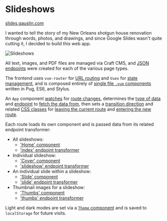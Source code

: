 # Slideshows

[slides.gauslin.com](https://slides.gauslin.com)

I wanted to tell the story of my New Orleans shotgun house renovation through words, photos, and drawings, and since Google Slides wasn't quite cutting it, I decided to build this web app.

![Slideshows](https://assets.gauslin.com/images/screenshots/slideshows--living-room.png)

All text, images, and PDF files are managed via Craft CMS, and [JSON endpoints][endpoints] were created for each of the various page types.

[endpoints]: https://github.com/bgauslin/main/blob/4f31cdbd2144fb72159cbd3f9b23445754a01eb2/craft/config/element-api.php#L30-L79

The frontend uses `vue-router` for [URL routing][routing] and `Vuex` for [state management][store], and is composed entirely of [single file `.vue` components][vue_components] written in Pug, ES6, and Stylus.

[routing]: https://github.com/bgauslin/slides/blob/2139a336b4802adf81dd1d4519964c712bf60d93/source/js/vue/routes.js#L8-L39
[store]: https://github.com/bgauslin/slides/blob/2139a336b4802adf81dd1d4519964c712bf60d93/source/js/vue/store/slideshow.js#L1-L101
[vue_components]: https://github.com/bgauslin/slides/tree/master/source/js/vue/components

An `App` component [watches][watches] for [route changes][route_changes], determines the [type of data][type_of_data] and [endpoint][app_endpoint] to [fetch the data from][fetch_data], then sets a [transition direction][transition_direction] and related [CSS classes][transition_classes] for [leaving the current route][leave_class] and [entering the new route][enter_class].

[watches]: https://github.com/bgauslin/slides/blob/c6e5e39246236966070f4b426d0c667658eb4d16/source/js/vue/components/App.vue#L103-L107
[route_changes]: https://github.com/bgauslin/slides/blob/c6e5e39246236966070f4b426d0c667658eb4d16/source/js/vue/components/App.vue#L218-L235
[type_of_data]: https://github.com/bgauslin/slides/blob/c6e5e39246236966070f4b426d0c667658eb4d16/source/js/vue/components/App.vue#L237-L309
[app_endpoint]: https://github.com/bgauslin/slides/blob/c6e5e39246236966070f4b426d0c667658eb4d16/source/js/vue/components/App.vue#L164-L175
[fetch_data]: https://github.com/bgauslin/slides/blob/c6e5e39246236966070f4b426d0c667658eb4d16/source/js/vue/components/App.vue#L183-L212
[transition_direction]: https://github.com/bgauslin/slides/blob/c6e5e39246236966070f4b426d0c667658eb4d16/source/js/vue/transitions.js#L4-L32
[transition_classes]: https://github.com/bgauslin/slides/blob/c6e5e39246236966070f4b426d0c667658eb4d16/source/stylus/slides/app.styl#L11-L35
[leave_class]: https://github.com/bgauslin/slides/blob/c6e5e39246236966070f4b426d0c667658eb4d16/source/js/vue/components/App.vue#L354-L363
[enter_class]: https://github.com/bgauslin/slides/blob/c6e5e39246236966070f4b426d0c667658eb4d16/source/js/vue/components/App.vue#L339-L348

Each route loads its own component and is passed data from its related endpoint transformer:

- All slideshows:
  - ['Home' component](https://github.com/bgauslin/slides/blob/master/source/js/vue/components/Home.vue)
  - ['index' endpoint transformer](https://github.com/bgauslin/main/blob/4f31cdbd2144fb72159cbd3f9b23445754a01eb2/source/transformers/slides.php#L80-L97)
- Individual slideshow:
  - ['Cover' component](https://github.com/bgauslin/slides/blob/master/source/js/vue/components/Cover.vue)
  - ['slideshow' endpoint transformer](https://github.com/bgauslin/main/blob/4f31cdbd2144fb72159cbd3f9b23445754a01eb2/source/transformers/slides.php#L8-L35)
- An individual slide within a slideshow:
  - ['Slide' component](https://github.com/bgauslin/slides/blob/master/source/js/vue/components/Slide.vue)
  - ['slide' endpoint transformer](https://github.com/bgauslin/main/blob/4f31cdbd2144fb72159cbd3f9b23445754a01eb2/source/transformers/slides.php#L101-L165)
- Thumbnail images for a slideshow:
  - ['Thumbs' component](https://github.com/bgauslin/slides/blob/master/source/js/vue/components/Thumbs.vue)
  - ['thumbs' endpoint transformer](https://github.com/bgauslin/main/blob/4f31cdbd2144fb72159cbd3f9b23445754a01eb2/source/transformers/slides.php#L39-L76)

Light and dark modes are set via a [`Theme` component][theme_component] and is saved to `localStorage` for future visits.

[theme_component]: https://github.com/bgauslin/slides/blob/master/source/js/vue/components/Theme.vue
